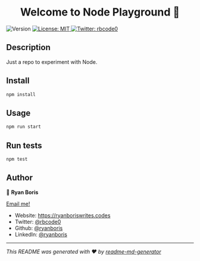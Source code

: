 <h1 align="center">Welcome to Node Playground 👋</h1>
<p>
  <img alt="Version" src="https://img.shields.io/badge/version-1.0.0-blue.svg?cacheSeconds=2592000" />
  <a href="#" target="_blank">
    <img alt="License: MIT" src="https://img.shields.io/badge/License-MIT-yellow.svg" />
  </a>
  <a href="https://twitter.com/rbcode0" target="_blank">
    <img alt="Twitter: rbcode0" src="https://img.shields.io/twitter/follow/rbcode0.svg?style=social" />
  </a>
</p>

## Description

Just a repo to experiment with Node.

## Install

```sh
npm install
```

## Usage

```sh
npm run start
```

## Run tests

```sh
npm test
```

## Author

👤 **Ryan Boris**

<a href="mailto:ryan.boris@gmail.com">Email me!</a>

- Website: https://ryanboriswrites.codes
- Twitter: [@rbcode0](https://twitter.com/rbcode0)
- Github: [@ryanboris](https://github.com/ryanboris)
- LinkedIn: [@ryanboris](https://linkedin.com/in/ryanboris)

---

_This README was generated with ❤️ by [readme-md-generator](https://github.com/kefranabg/readme-md-generator)_
